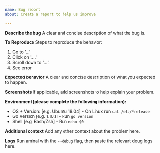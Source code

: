 ```yaml
---
name: Bug report
about: Create a report to help us improve

---
```


**Describe the bug**
A clear and concise description of what the bug is.

**To Reproduce**
Steps to reproduce the behavior:
1. Go to '...'
2. Click on '....'
3. Scroll down to '....'
4. See error

**Expected behavior**
A clear and concise description of what you expected to happen.

**Screenshots**
If applicable, add screenshots to help explain your problem.

**Environment (please complete the following information):**
 - OS + Version: [e.g. Ubuntu 18.04] - On Linux run `cat /etc/*release`
 - Go Version [e.g. 1.10.1] - Run `go version`
 - Shell [e.g. Bash/Zsh] - Run `echo $0`

**Additional context**
Add any other context about the problem here.

**Logs**
Run aminal with the `--debug` flag, then paste the relevant deug logs here.
